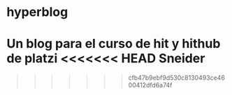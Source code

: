 # hyperblog
Un blog para el curso de hit y hithub de platzi
<<<<<<< HEAD
Sneider
=======
>>>>>>> cfb47b9ebf9d530c8130493ce4600412dfd6a74f
